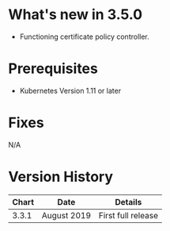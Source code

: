 # What's new in 3.5.0
* Functioning certificate policy controller.

# Prerequisites
* Kubernetes Version 1.11 or later

# Fixes
N/A

# Version History
| Chart   | Date               | Details                           |
| ------- | ------------------ | --------------------------------- |
| 3.3.1   | August 2019        | First full release                |
